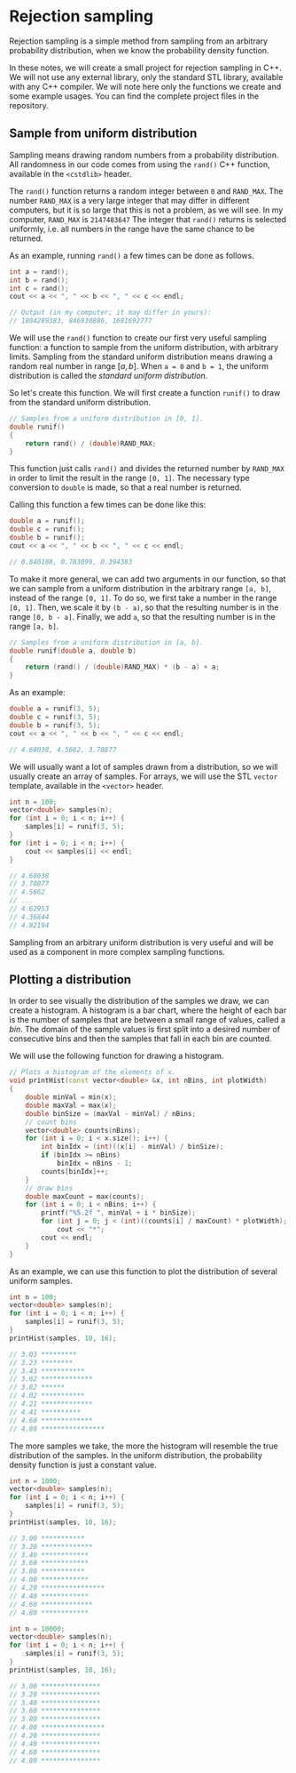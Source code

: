 # Rejection sampling

Rejection sampling is a simple method from sampling from an arbitrary probability distribution, when we know the probability density function.

In these notes, we will create a small project for rejection sampling in C++. We will not use any external library, only the standard STL library, available with any C++ compiler. We will note here only the functions we create and some example usages. You can find the complete project files in the repository.

## Sample from uniform distribution

Sampling means drawing random numbers from a probability distribution. All randomness in our code comes from using the `rand()` C++ function, available in the `<cstdlib>` header.

The `rand()` function returns a random integer between `0` and `RAND_MAX`. The number `RAND_MAX` is a very large integer that may differ in different computers, but it is so large that this is not a problem, as we will see. In my computer, `RAND_MAX` is `2147483647` The integer that `rand()` returns is selected uniformly, i.e. all numbers in the range have the same chance to be returned.

As an example, running `rand()` a few times can be done as follows.

```c++
int a = rand();
int b = rand();
int c = rand();
cout << a << ", " << b << ", " << c << endl;

// Output (in my computer; it may differ in yours):
// 1804289383, 846930886, 1681692777
```

We will use the `rand()` function to create our first very useful sampling function: a function to sample from the uniform distribution, with arbitrary limits. Sampling from the standard uniform distribution means drawing a random real number in range $[a, b]$. When `a = 0` and `b = 1`, the uniform distribution is called the *standard uniform distribution*.

So let's create this function. We will first create a function `runif()` to draw from the standard uniform distribution.

```c++
// Samples from a uniform distribution in [0, 1].
double runif()
{
    return rand() / (double)RAND_MAX;
}
```

This function just calls `rand()` and divides the returned number by `RAND_MAX` in order to limit the result in the range `[0, 1]`. The necessary type conversion to `double` is made, so that a real number is returned.

Calling this function a few times can be done like this:

```c++
double a = runif();
double c = runif();
double b = runif();
cout << a << ", " << b << ", " << c << endl;

// 0.840188, 0.783099, 0.394383
```

To make it more general, we can add two arguments in our function, so that we can sample from a uniform distribution in the arbitrary range `[a, b]`, instead of the range `[0, 1]`. To do so, we first take a number in the range `[0, 1]`. Then, we scale it by `(b - a)`, so that the resulting number is in the range `[0, b - a]`. Finally, we add `a`, so that the resulting number is in the range `[a, b]`.

```c++
// Samples from a uniform distribution in [a, b].
double runif(double a, double b)
{
    return (rand() / (double)RAND_MAX) * (b - a) + a;
}
```

As an example:

```c++
double a = runif(3, 5);
double c = runif(3, 5);
double b = runif(3, 5);
cout << a << ", " << b << ", " << c << endl;

// 4.68038, 4.5662, 3.78877
```

We will usually want a lot of samples drawn from a distribution, so we will usually create an array of samples. For arrays, we will use the STL `vector` template, available in the `<vector>` header.

```c++
int n = 100;
vector<double> samples(n);
for (int i = 0; i < n; i++) {
    samples[i] = runif(3, 5);
}
for (int i = 0; i < n; i++) {
    cout << samples[i] << endl;
}

// 4.68038
// 3.78877
// 4.5662
// ...
// 4.62953
// 4.36844
// 4.82194
```

Sampling from an arbitrary uniform distribution is very useful and will be used as a component in more complex sampling functions.


## Plotting a distribution

In order to see visually the distribution of the samples we draw, we can create a histogram. A histogram is a bar chart, where the height of each bar is the number of samples that are between a small range of values, called a *bin*. The domain of the sample values is first split into a desired number of consecutive bins and then the samples that fall in each bin are counted.

We will use the following function for drawing a histogram.

```c++
// Plots a histogram of the elements of x.
void printHist(const vector<double> &x, int nBins, int plotWidth)
{
    double minVal = min(x);
    double maxVal = max(x);
    double binSize = (maxVal - minVal) / nBins;
    // count bins
    vector<double> counts(nBins);
    for (int i = 0; i < x.size(); i++) {
        int binIdx = (int)((x[i] - minVal) / binSize);
        if (binIdx >= nBins)
            binIdx = nBins - 1;
        counts[binIdx]++;
    }
    // draw bins
    double maxCount = max(counts);
    for (int i = 0; i < nBins; i++) {
        printf("%5.2f ", minVal + i * binSize);
        for (int j = 0; j < (int)((counts[i] / maxCount) * plotWidth); j++)
            cout << "*";
        cout << endl;
    }
}
```

As an example, we can use this function to plot the distribution of several uniform samples.

```c++
int n = 100;
vector<double> samples(n);
for (int i = 0; i < n; i++) {
    samples[i] = runif(3, 5);
}
printHist(samples, 10, 16);

// 3.03 *********
// 3.23 ********
// 3.43 ***********
// 3.62 *************
// 3.82 ******
// 4.02 ***********
// 4.21 *************
// 4.41 **********
// 4.60 *************
// 4.80 ****************
```

The more samples we take, the more the histogram will resemble the true distribution of the samples. In the uniform distribution, the probability density function is just a constant value.

```c++
int n = 1000;
vector<double> samples(n);
for (int i = 0; i < n; i++) {
    samples[i] = runif(3, 5);
}
printHist(samples, 10, 16);

// 3.00 ***********
// 3.20 *************
// 3.40 ************
// 3.60 ************
// 3.80 ***********
// 4.00 ************
// 4.20 ****************
// 4.40 ************
// 4.60 *************
// 4.80 ************
```

```c++
int n = 10000;
vector<double> samples(n);
for (int i = 0; i < n; i++) {
    samples[i] = runif(3, 5);
}
printHist(samples, 10, 16);

// 3.00 ***************
// 3.20 ***************
// 3.40 ***************
// 3.60 ***************
// 3.80 ***************
// 4.00 ****************
// 4.20 ***************
// 4.40 ***************
// 4.60 ***************
// 4.80 ***************
```
